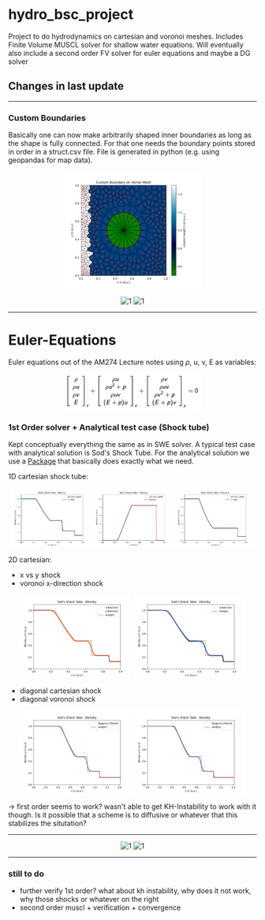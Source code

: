 # hydro_bsc_project
Project to do hydrodynamics on cartesian and voronoi meshes. Includes Finite Volume MUSCL solver for shallow water equations. Will eventually also include a second order FV solver for euler equations and maybe a DG solver

## Changes in last update
---
### Custom Boundaries
Basically one can now make arbitrarily shaped inner boundaries as long as the shape is fully connected. For that one needs the boundary points stored in order in a struct.csv file. File is generated in python (e.g. using geopandas for map data).

<p align="center">
  <img src="/figures/11_custom_boundary_plot.gif" alt="1" width="55%">
</p>

<p align="center">
  <img src="/figures/11_circular_boundary.gif" alt="1" width="49%">
  <img src="/figures/11_africa_boundary.gif" alt="1" width="49%">
</p>

---
# Euler-Equations

Euler equations out of the AM274 Lecture notes using $\rho$, u, v, E as variables:

<p align="center">
  <img src="/figures/eq1.png" alt="1" width="55%">
</p>

### 1st Order solver + Analytical test case (Shock tube)
Kept conceptually everything the same as in SWE solver. A typical test case with analytical solution is Sod's Shock Tube. For the analytical solution we use a [Package](https://github.com/ibackus/sod-shocktube) that basically does exactly what we need.


1D cartesian shock tube:

<p align="center">
  <img src="/figures/11_shock_tube_density.png" alt="1" width="32%">
  <img src="/figures/11_shock_tube_velocity.png" alt="1" width="32%">
  <img src="/figures/11_shock_tube_pressure.png" alt="1" width="32%">
</p>

2D cartesian:
- x vs y shock
- voronoi x-direction shock

<p align="center">
  <img src="/figures/11_shock_tube_xy_density.png" alt="1" width="45%">
  <img src="/figures/11_shock_tube_voronoi.png" alt="1" width="45%">
</p>

- diagonal cartesian shock
- diagonal voronoi shock

<p align="center">
  <img src="/figures/11_shock_tube_cartesian_diagonal.png" alt="1" width="45%">
  <img src="/figures/11_shock_tube_voronoi_diagonal.png" alt="1" width="45%">
</p>

-> first order seems to work? wasn't able to get KH-Instability to work with it though. Is it possible that a scheme is to diffusive or whatever that this stabilizes the situtation?

---
<p align="center">
  <img src="/figures/11_flow_against_boundary.gif" alt="1" width="45%">
  <img src="/figures/KH_with_wierd_shocks.gif" alt="1" width="45%">
</p>

---
### still to do
- further verify 1st order? what about kh instability, why does it not work, why those shocks or whatever on the right
- second order muscl + verification + convergence




